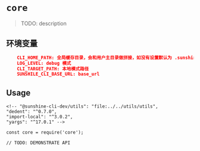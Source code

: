 # `core`

> TODO: description


## 环境变量
``` json
    CLI_HOME_PATH: 全局缓存目录，会和用户主目录做拼接，如没有设置默认为 .sunshine-cli
    LOG_LEVEL: debug 模式
    CLI_TARGET_PATH: 本地模式路径
    SUNSHILE_CLI_BASE_URL: base_url
```


## Usage

    <!-- "@sunshine-cli-dev/utils": "file:../../utils/utils",
    "dedent": "^0.7.0",
    "import-local": "^3.0.2",
    "yargs": "^17.0.1" -->

```
const core = require('core');

// TODO: DEMONSTRATE API
```
